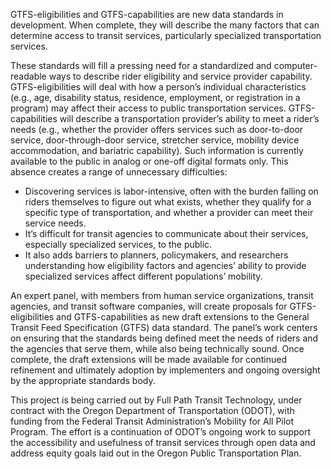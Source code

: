 GTFS-eligibilities and GTFS-capabilities are new data standards in development. When complete, they will describe the many factors that can determine access to transit services, particularly specialized transportation services.

These standards will fill a pressing need for a standardized and computer-readable ways to describe rider eligibility and service provider capability. GTFS-eligibilities will deal with how a person’s individual characteristics (e.g., age, disability status, residence, employment, or registration in a program) may affect their access to public transportation services. GTFS-capabilities will describe a transportation provider’s ability to meet a rider’s needs (e.g., whether the provider offers services such as door-to-door service, door-through-door service, stretcher service, mobility device accommodation, and bariatric capability). Such information is currently available to the public in analog or one-off digital formats only. This absence creates a range of unnecessary difficulties:

*   Discovering services is labor-intensive, often with the burden falling on riders themselves to figure out what exists, whether they qualify for a specific type of transportation, and whether a provider can meet their service needs.
*   It’s difficult for transit agencies to communicate about their services, especially specialized services, to the public.
*   It also adds barriers to planners, policymakers, and researchers understanding how eligibility factors and agencies’ ability to provide specialized services affect different populations’ mobility.

An expert panel, with members from human service organizations, transit agencies, and transit software companies, will create proposals for GTFS-eligibilities and GTFS-capabilities as new draft extensions to the General Transit Feed Specification (GTFS) data standard. The panel’s work centers on ensuring that the standards being defined meet the needs of riders and the agencies that serve them, while also being technically sound. Once complete, the draft extensions will be made available for continued refinement and ultimately adoption by implementers and ongoing oversight by the appropriate standards body.

This project is being carried out by Full Path Transit Technology, under contract with the Oregon Department of Transportation (ODOT), with funding from the Federal Transit Administration’s Mobility for All Pilot Program. The effort is a continuation of ODOT’s ongoing work to support the accessibility and usefulness of transit services through open data and address equity goals laid out in the Oregon Public Transportation Plan. 
